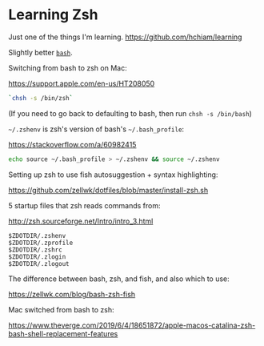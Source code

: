 # Learning Zsh

Just one of the things I'm learning. <https://github.com/hchiam/learning>

Slightly better [`bash`](https://github.com/hchiam/learning-bash-scripts).

Switching from bash to zsh on Mac:

https://support.apple.com/en-us/HT208050

```bash
`chsh -s /bin/zsh`
```

(If you need to go back to defaulting to bash, then run `chsh -s /bin/bash`)

`~/.zshenv` is zsh's version of bash's `~/.bash_profile`:

https://stackoverflow.com/a/60982415

```bash
echo source ~/.bash_profile > ~/.zshenv && source ~/.zshenv
```

Setting up zsh to use fish autosuggestion + syntax highlighting:

https://github.com/zellwk/dotfiles/blob/master/install-zsh.sh

5 startup files that zsh reads commands from:

http://zsh.sourceforge.net/Intro/intro_3.html

```
$ZDOTDIR/.zshenv
$ZDOTDIR/.zprofile
$ZDOTDIR/.zshrc
$ZDOTDIR/.zlogin
$ZDOTDIR/.zlogout
```

The difference between bash, zsh, and fish, and also which to use:

https://zellwk.com/blog/bash-zsh-fish

Mac switched from bash to zsh:

https://www.theverge.com/2019/6/4/18651872/apple-macos-catalina-zsh-bash-shell-replacement-features
